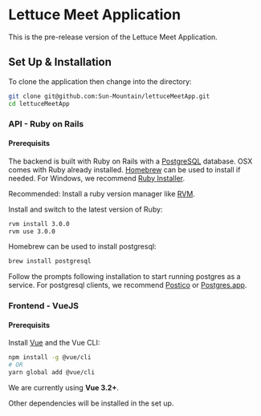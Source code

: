 # Lettuce Meet Application
This is the pre-release version of the Lettuce Meet Application.

## Set Up & Installation
To clone the application then change into the directory:

```bash
git clone git@github.com:Sun-Mountain/lettuceMeetApp.git
cd lettuceMeetApp
```

### API - Ruby on Rails

#### Prerequisits
The backend is built with Ruby on Rails with a [PostgreSQL](https://github.com/Sun-Mountain/lettuceMeetApp/blob/main/Postgres-url) database. OSX comes with Ruby already installed. [Homebrew](https://brew.sh/) can be used to install if needed. For Windows, we recommend [Ruby Installer](https://rubyinstaller.org/).

Recommended: Install a ruby version manager like [RVM](https://rvm.io/).

Install and switch to the latest version of Ruby:

```bash
rvm install 3.0.0
rvm use 3.0.0
```

Homebrew can be used to install postgresql:

```bash
brew install postgresql
```

Follow the prompts following installation to start running postgres as a service. For postgresql clients, we recommend [Postico](https://eggerapps.at/postico/) or [Postgres.app](https://postgresapp.com/downloads.html).

### Frontend - VueJS

#### Prerequisits

Install [Vue](https://vuejs.org/guide/introduction.html) and the Vue CLI:

```bash
npm install -g @vue/cli
# OR
yarn global add @vue/cli
```

We are currently using **Vue 3.2+**.

Other dependencies will be installed in the set up.